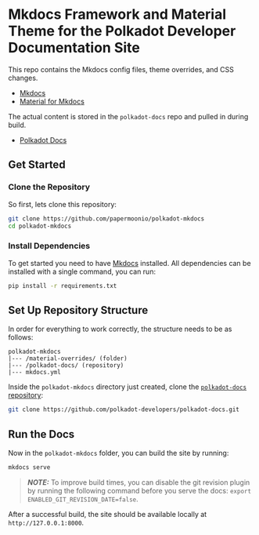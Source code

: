 # Mkdocs Framework and Material Theme for the Polkadot Developer Documentation Site

This repo contains the Mkdocs config files, theme overrides, and CSS changes.

- [Mkdocs](https://www.mkdocs.org/)
- [Material for Mkdocs](https://squidfunk.github.io/mkdocs-material/)

The actual content is stored in the `polkadot-docs` repo and pulled in during build.

- [Polkadot Docs](https://github.com/polkadot-developers/polkadot-docs)

## Get Started

### Clone the Repository

So first, lets clone this repository:

```bash
git clone https://github.com/papermoonio/polkadot-mkdocs
cd polkadot-mkdocs
```

### Install Dependencies

To get started you need to have [Mkdocs](https://www.mkdocs.org/) installed. All dependencies can be installed with a single command, you can run:

```bash
pip install -r requirements.txt
```

## Set Up Repository Structure

In order for everything to work correctly, the structure needs to be as follows:

```text
polkadot-mkdocs
|--- /material-overrides/ (folder)
|--- /polkadot-docs/ (repository)
|--- mkdocs.yml
```

Inside the `polkadot-mkdocs` directory just created, clone the [`polkadot-docs` repository](https://github.com/polkadot-developers/polkadot-docs):

```bash
git clone https://github.com/polkadot-developers/polkadot-docs.git
```

## Run the Docs

Now in the `polkadot-mkdocs` folder, you can build the site by running:

```bash
mkdocs serve
```

> **_NOTE:_** To improve build times, you can disable the git revision plugin by running the following command before you serve the docs: `export ENABLED_GIT_REVISION_DATE=false`.

After a successful build, the site should be available locally at `http://127.0.0.1:8000`.
